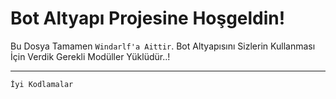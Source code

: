 Bot Altyapı Projesine Hoşgeldin!
=================
 Bu Dosya Tamamen `Windarlf'a Aittir`. Bot Altyapısını Sizlerin Kullanması İçin Verdik Gerekli Modüller Yüklüdür..!
 
-------------------

`İyi Kodlamalar`

